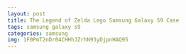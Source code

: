```yaml
---
layout: post
title: The Legend of Zelda Lego Samsung Galaxy S9 Case
tags: samsung galaxy s9
categories: samsung
img: 1F0PmT2nDr04CHHhJZrhN93yDjpnHAQ95
---
```

